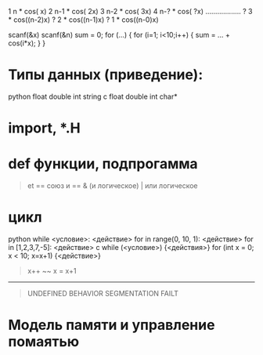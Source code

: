 1    n   * cos(     x)
2    n-1 * cos(    2x)
3    n-2 * cos(    3x)
4    n-? * cos(    ?x)
    ..................
?    3   * cos((n-2)x)
?    2   * cos((n-1)x)
?    1   * cos((n-0)x)

scanf(&x)
scanf(&n)
sum = 0;
for (...) {
    for (i=1; i<10;i++) {
        sum = ... + cos(i*x);
    }
}


# Типы данных (приведение):
python float  double  int  string
c      float  double  int  char*

# import, *.H

# def функции, подпрогамма

> et == союз и == & (и логическое)
> | или логическое

# цикл 
python   while <условие>: <действие>     for <x> in range(0, 10, 1): <действие>      for <x> in [1,2,3,7,-5]: <действие>
c        while (<условие>) {<действия>}  for (int x = 0; x < 10; x=x+1) {<действие>}

> x++ ~~ x = x+1

---

> UNDEFINED BEHAVIOR
> SEGMENTATION FAILT

# Модель памяти и управление помаятью